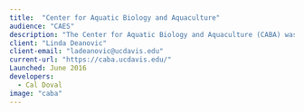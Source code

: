 ```yaml
---
title:  "Center for Aquatic Biology and Aquaculture"
audience: "CAES"
description: "The Center for Aquatic Biology and Aquaculture (CABA) was established to provide leadership, focus, and support to University of California Davis researchers in addressing problems associated with California’s cultured and wild aquatic biological resources."
client: "Linda Deanovic"
client-email: "ladeanovic@ucdavis.edu"
current-url: "https://caba.ucdavis.edu/"
Launched: June 2016
developers:
  - Cal Doval
image: "caba"
---
```

